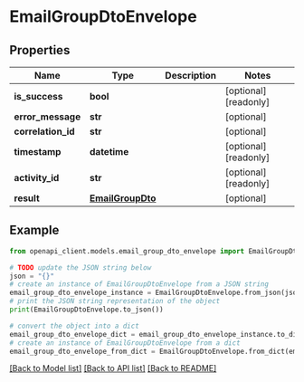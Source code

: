 # EmailGroupDtoEnvelope


## Properties

Name | Type | Description | Notes
------------ | ------------- | ------------- | -------------
**is_success** | **bool** |  | [optional] [readonly] 
**error_message** | **str** |  | [optional] 
**correlation_id** | **str** |  | [optional] 
**timestamp** | **datetime** |  | [optional] [readonly] 
**activity_id** | **str** |  | [optional] [readonly] 
**result** | [**EmailGroupDto**](EmailGroupDto.md) |  | [optional] 

## Example

```python
from openapi_client.models.email_group_dto_envelope import EmailGroupDtoEnvelope

# TODO update the JSON string below
json = "{}"
# create an instance of EmailGroupDtoEnvelope from a JSON string
email_group_dto_envelope_instance = EmailGroupDtoEnvelope.from_json(json)
# print the JSON string representation of the object
print(EmailGroupDtoEnvelope.to_json())

# convert the object into a dict
email_group_dto_envelope_dict = email_group_dto_envelope_instance.to_dict()
# create an instance of EmailGroupDtoEnvelope from a dict
email_group_dto_envelope_from_dict = EmailGroupDtoEnvelope.from_dict(email_group_dto_envelope_dict)
```
[[Back to Model list]](../README.md#documentation-for-models) [[Back to API list]](../README.md#documentation-for-api-endpoints) [[Back to README]](../README.md)


